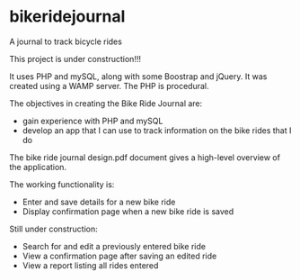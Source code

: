 # bikeridejournal
A journal to track bicycle rides

This project is under construction!!!

It uses PHP and mySQL, along with some Boostrap and jQuery. It was created using a WAMP server. The PHP is procedural. 

The objectives in creating the Bike Ride Journal are:
- gain experience with PHP and mySQL
- develop an app that I can use to track information on the bike rides that I do

The bike ride journal design.pdf document gives a high-level overview of the application.

The working functionality is:
- Enter and save details for a new bike ride
- Display confirmation page when a new bike ride is saved

Still under construction:
- Search for and edit a previously entered bike ride
- View a confirmation page after saving an edited ride
- View a report listing all rides entered
